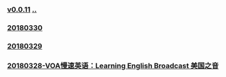 ### [v0.0.11](https://github.com/littleflute/english/edit/master/voa/learningenglish/Learning%20English%20Broadcast/readme.md) [..](..)

### [20180330](https://mp.weixin.qq.com/s?__biz=MzIxMTUzOTUzOA==&mid=2247485410&idx=5&sn=315ccdfd570655eb42bad1f288a38092&chksm=975284dfa0250dc91ec29a8dc625c864798d3a26ee73fd3d313f96e9ecefe20c397191adfa24#rd)
### [20180329](https://mp.weixin.qq.com/s?__biz=MzIxMTUzOTUzOA==&mid=2247485410&idx=4&sn=19cd50e6732403de720cf5f4be5fd503&chksm=975284dfa0250dc90846544cbb75b40bfd993c01bd2b609b5646786d539e56f57a3a71c46108#rd)
### [20180328-VOA慢速英语：Learning English Broadcast 美国之音](https://mp.weixin.qq.com/s?__biz=MzIxMTUzOTUzOA==&mid=2247485357&idx=4&sn=08f428d38764e45e0f722635191072a5&chksm=97528490a0250d8653b038ce0cb346c5b6c3ee1e9317d4ea093241fd279f832bab68933f80a8#rd)

